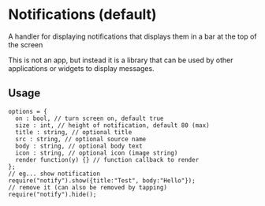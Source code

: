# Notifications (default)

A handler for displaying notifications that displays them in a bar at the top of the screen

This is not an app, but instead it is a library that can be used by
other applications or widgets to display messages.

## Usage

```JS
options = {
  on : bool, // turn screen on, default true
  size : int, // height of notification, default 80 (max)  
  title : string, // optional title
  src : string, // optional source name
  body : string, // optional body text
  icon : string, // optional icon (image string)
  render function(y) {} // function callback to render
};
// eg... show notification
require("notify").show({title:"Test", body:"Hello"});
// remove it (can also be removed by tapping)
require("notify").hide();
```
